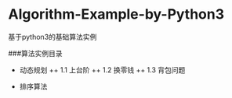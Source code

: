 # Algorithm-Example-by-Python3
基于python3的基础算法实例

###算法实例目录
+ 动态规划
++ 1.1 上台阶
++ 1.2 换零钱
++ 1.3 背包问题

+ 排序算法
